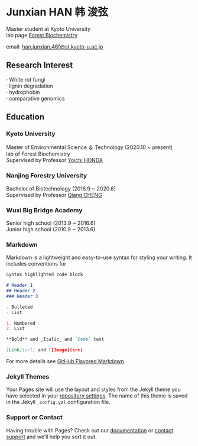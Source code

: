 # Junxian HAN     韩 浚弦 
Master student at Kyoto University   
lab page
[Forest Biochemistry](http://www.biomass.kais.kyoto-u.ac.jp/)

email: han.junxian.46f@st.kyoto-u.ac.jp

## Research Interest 
 ·  White rot fungi  
 ·  lignin degradation  
 ·  hydrophobin  
 ·  comparative genomics  
## Education
### Kyoto University
Master of Environmental Science ＆ Technology (2020.10 ~ present)  
lab of Forest Biochemistry  
Supervised by Professor [Yoichi HONDA](http://www.biomass.kais.kyoto-u.ac.jp/honda/Welcome.html)

### Nanjing Forestry University
Bachelor of Biotechnology (2016.9 ~ 2020.6)  
Supervised by Professor [Qiang CHENG](https://linxue.njfu.edu.cn/szdw/fjs/20210329/i207432.html) 

### Wuxi Big Bridge Academy
Senior high school (2013.9 ~ 2016.6)  
Junior high school (2010.9 ~ 2013.6)
### Markdown

Markdown is a lightweight and easy-to-use syntax for styling your writing. It includes conventions for

```markdown
Syntax highlighted code block

# Header 1
## Header 2
### Header 3

- Bulleted
- List

1. Numbered
2. List

**Bold** and _Italic_ and `Code` text

[Link](url) and ![Image](src)
```

For more details see [GitHub Flavored Markdown](https://guides.github.com/features/mastering-markdown/).

### Jekyll Themes

Your Pages site will use the layout and styles from the Jekyll theme you have selected in your [repository settings](https://github.com/Basidiomycota/Pleurotus.github.io/settings/pages). The name of this theme is saved in the Jekyll `_config.yml` configuration file.

### Support or Contact

Having trouble with Pages? Check out our [documentation](https://docs.github.com/categories/github-pages-basics/) or [contact support](https://support.github.com/contact) and we’ll help you sort it out.

